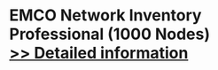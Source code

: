 # EMCO Network Inventory Professional (1000 Nodes)<br />[>> Detailed information](https://secure.shareit.com/shareit/product.html?productid=300247715&affiliateid=200057808)